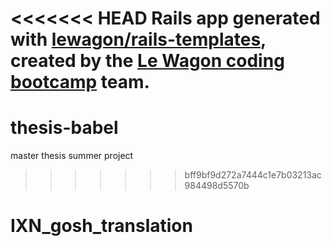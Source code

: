 <<<<<<< HEAD
Rails app generated with [lewagon/rails-templates](https://github.com/lewagon/rails-templates), created by the [Le Wagon coding bootcamp](https://www.lewagon.com) team.
=======
# thesis-babel
master thesis summer project
>>>>>>> bff9bf9d272a7444c1e7b03213ac984498d5570b
# IXN_gosh_translation
